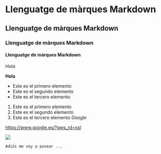 # Llenguatge de màrques Markdown
## Llenguatge de màrques Markdown
### Llenguatge de màrques Markdown
#### Llenguatge de màrques Markdown

*Hola*

**Hola**

* Este es el primero elemento
* Este es el segundo elemento
* Este es el tercero elemento

1. Este es el primero elemento
2. Este es el segundo elemento
3. Este es el tercero elemento
*Google*

<https://www.google.es/?gws_rd=ssl>

![](https://getfedora.org/static/images/fedora_infinity_140x140.png)

    Adiós me voy a pasear ...


